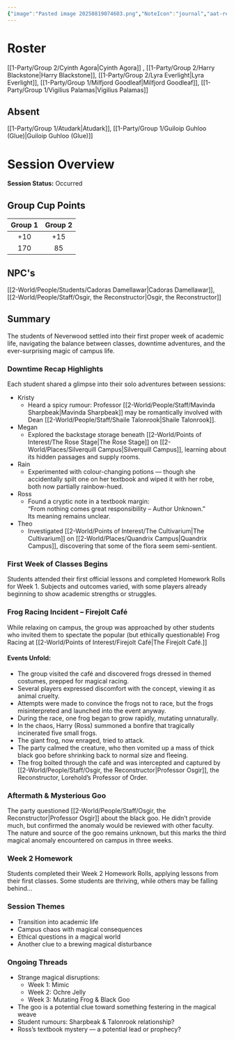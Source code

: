 ```yaml
---
{"image":"Pasted image 20250819074603.png","NoteIcon":"journal","aat-render-enabled":true,"fc-category":["Main Story"],"fc-display-name":"Frog's the Word","sessionstatus":"Occurred","type":"Session Journal","sessionDate":"2025-07-26","players":6,"OneLiner":"Giant frogs","timelines":["journal"],"tags":["journal","#Category/Journal"],"obsidianUIMode":"preview","sessionRoster":["[[1-Party/Group 2/Cyinth Agora.md|Cyinth Agora]]","[[1-Party/Group 2/Harry Blackstone.md|Harry Blackstone]]","[[1-Party/Group 2/H'er.md|H'er]]","[[1-Party/Group 2/Lyra Everlight.md|Lyra Everlight]]","[[1-Party/Group 1/Milfjord Goodleaf.md|Milfjord Goodleaf]]","[[1-Party/Group 1/Vigilius Palamas.md|Vigilius Palamas]]"],"sessionAbsent":["[[1-Party/Group 1/Guiloip Guhloo (Glue).md|Guiloip Guhloo (Glue)]]","[[1-Party/Group 1/Atudark.md|Atudark]]"],"sessionNPC":["[[Cadoras Damellawar|Cadoras Damellawar]]","[[Osgir, the Reconstructor|Osgir, the Reconstructor]]"],"dg-publish":true,"dg-path":"Session Journals/2025-07-26 - Frog's the Word.md","permalink":"/session-journals/2025-07-26-frog-s-the-word/","dgPassFrontmatter":true,"updated":"2025-10-03T16:11:58.000+01:00"}
---
```



# Roster 



[[1-Party/Group 2/Cyinth Agora\|Cyinth Agora]] ,  [[1-Party/Group 2/Harry Blackstone\|Harry Blackstone]], [[1-Party/Group 2/Lyra Everlight\|Lyra Everlight]], [[1-Party/Group 1/Milfjord Goodleaf\|Milfjord Goodleaf]], [[1-Party/Group 1/Vigilius Palamas\|Vigilius Palamas]]

## Absent



[[1-Party/Group 1/Atudark\|Atudark]], [[1-Party/Group 1/Guiloip Guhloo (Glue)\|Guiloip Guhloo (Glue)]]

# Session Overview


**Session Status:** Occurred

## Group Cup Points

| Group 1 | Group 2 |
| :-----: | :-----: |
|   +10   |   +15   |
|   170   |   85    |

## NPC's

[[2-World/People/Students/Cadoras Damellawar\|Cadoras Damellawar]], [[2-World/People/Staff/Osgir, the Reconstructor\|Osgir, the Reconstructor]]

## Summary
The students of Neverwood settled into their first proper week of academic life, navigating the balance between classes, downtime adventures, and the ever-surprising magic of campus life.

### Downtime Recap Highlights

Each student shared a glimpse into their solo adventures between sessions:
* Kristy   
  * Heard a spicy rumour: Professor [[2-World/People/Staff/Mavinda Sharpbeak\|Mavinda Sharpbeak]] may be romantically involved with Dean [[2-World/People/Staff/Shaile Talonrook\|Shaile Talonrook]].  
* Megan  
  * Explored the backstage storage beneath [[2-World/Points of Interest/The Rose Stage\|The Rose Stage]] on [[2-World/Places/Silverquill Campus\|Silverquill Campus]], learning about its hidden passages and supply rooms.  
* Rain  
  * Experimented with colour-changing potions — though she accidentally spilt one on her textbook and wiped it with her robe, both now partially rainbow-hued.  
* Ross  
  * Found a cryptic note in a textbook margin:  
    “From nothing comes great responsibility – Author Unknown.”  
    Its meaning remains unclear.  
* Theo  
  * Investigated [[2-World/Points of Interest/The Cultivarium\|The Cultivarium]] on [[2-World/Places/Quandrix Campus\|Quandrix Campus]], discovering that some of the flora seem semi-sentient.

### First Week of Classes Begins

Students attended their first official lessons and completed Homework Rolls for Week 1\. Subjects and outcomes varied, with some players already beginning to show academic strengths or struggles.

### Frog Racing Incident – Firejolt Café

While relaxing on campus, the group was approached by other students who invited them to spectate the popular (but ethically questionable) Frog Racing at [[2-World/Points of Interest/Firejolt Café\|The Firejolt Café.]]

#### Events Unfold:

* The group visited the café and discovered frogs dressed in themed costumes, prepped for magical racing.  
* Several players expressed discomfort with the concept, viewing it as animal cruelty.  
* Attempts were made to convince the frogs not to race, but the frogs misinterpreted and launched into the event anyway.  
* During the race, one frog began to grow rapidly, mutating unnaturally.  
* In the chaos, Harry (Ross) summoned a bonfire that tragically incinerated five small frogs.  
* The giant frog, now enraged, tried to attack.  
* The party calmed the creature, who then vomited up a mass of thick black goo before shrinking back to normal size and fleeing.  
* The frog bolted through the café and was intercepted and captured by [[2-World/People/Staff/Osgir, the Reconstructor\|Professor Osgir]], the Reconstructor, Lorehold’s Professor of Order.

### Aftermath & Mysterious Goo

The party questioned  [[2-World/People/Staff/Osgir, the Reconstructor\|Professor Osgir]] about the black goo. He didn’t provide much, but confirmed the anomaly would be reviewed with other faculty.  
The nature and source of the goo remains unknown, but this marks the third magical anomaly encountered on campus in three weeks.

### Week 2 Homework

Students completed their Week 2 Homework Rolls, applying lessons from their first classes. Some students are thriving, while others may be falling behind…

### Session Themes

* Transition into academic life  
* Campus chaos with magical consequences  
* Ethical questions in a magical world  
* Another clue to a brewing magical disturbance

### Ongoing Threads

* Strange magical disruptions:  
  * Week 1: Mimic  
  * Week 2: Ochre Jelly  
  * Week 3: Mutating Frog & Black Goo  
* The goo is a potential clue toward something festering in the magical weave  
* Student rumours: Sharpbeak & Talonrook relationship?  
* Ross’s textbook mystery — a potential lead or prophecy?